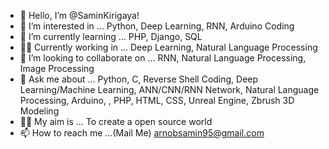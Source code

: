 - 👋 Hello, I’m @SaminKirigaya!
- 👀 I’m interested in ... Python, Deep Learning, RNN, Arduino Coding
- 🌱 I’m currently learning ... PHP, Django, SQL
- 💪🏻 Currently working in ... Deep Learning, Natural Language Processing
- 💞️ I’m looking to collaborate on ... RNN, Natural Language Processing, Image Processing
- 🤗 Ask me about ... Python, C, Reverse Shell Coding, Deep Learning/Machine Learning, ANN/CNN/RNN Network, Natural Language Processing, Arduino, , PHP, HTML, CSS, Unreal Engine, Zbrush 3D Modeling
- 👊🏼 My aim is ... To create a open source world
- 📫 How to reach me ...(Mail Me) arnobsamin95@gmail.com 


